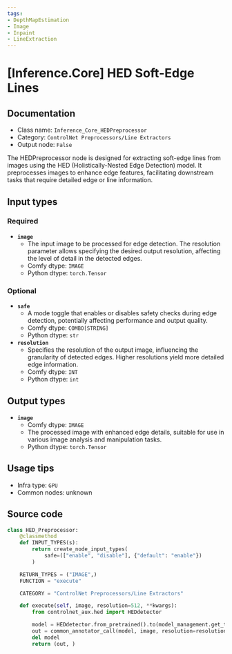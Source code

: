 ```yaml
---
tags:
- DepthMapEstimation
- Image
- Inpaint
- LineExtraction
---
```


# [Inference.Core] HED Soft-Edge Lines
## Documentation
- Class name: `Inference_Core_HEDPreprocessor`
- Category: `ControlNet Preprocessors/Line Extractors`
- Output node: `False`

The HEDPreprocessor node is designed for extracting soft-edge lines from images using the HED (Holistically-Nested Edge Detection) model. It preprocesses images to enhance edge features, facilitating downstream tasks that require detailed edge or line information.
## Input types
### Required
- **`image`**
    - The input image to be processed for edge detection. The resolution parameter allows specifying the desired output resolution, affecting the level of detail in the detected edges.
    - Comfy dtype: `IMAGE`
    - Python dtype: `torch.Tensor`
### Optional
- **`safe`**
    - A mode toggle that enables or disables safety checks during edge detection, potentially affecting performance and output quality.
    - Comfy dtype: `COMBO[STRING]`
    - Python dtype: `str`
- **`resolution`**
    - Specifies the resolution of the output image, influencing the granularity of detected edges. Higher resolutions yield more detailed edge information.
    - Comfy dtype: `INT`
    - Python dtype: `int`
## Output types
- **`image`**
    - Comfy dtype: `IMAGE`
    - The processed image with enhanced edge details, suitable for use in various image analysis and manipulation tasks.
    - Python dtype: `torch.Tensor`
## Usage tips
- Infra type: `GPU`
- Common nodes: unknown


## Source code
```python
class HED_Preprocessor:
    @classmethod
    def INPUT_TYPES(s):
        return create_node_input_types(
            safe=(["enable", "disable"], {"default": "enable"})
        )

    RETURN_TYPES = ("IMAGE",)
    FUNCTION = "execute"

    CATEGORY = "ControlNet Preprocessors/Line Extractors"

    def execute(self, image, resolution=512, **kwargs):
        from controlnet_aux.hed import HEDdetector

        model = HEDdetector.from_pretrained().to(model_management.get_torch_device())
        out = common_annotator_call(model, image, resolution=resolution, safe = kwargs["safe"] == "enable")
        del model
        return (out, )

```
